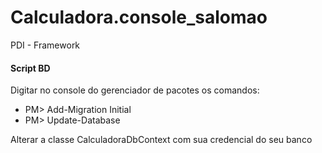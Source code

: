# Calculadora.console_salomao
PDI - Framework

#### Script BD

Digitar no console do gerenciador de pacotes os comandos:
- PM> Add-Migration Initial
- PM> Update-Database

Alterar a classe CalculadoraDbContext com sua credencial do seu banco

